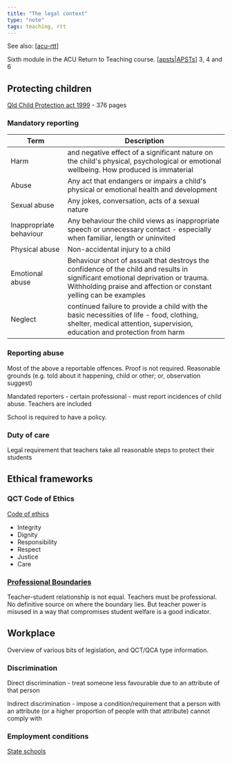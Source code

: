 ```yaml
---
title: "The legal context"
type: "note" 
tags: teaching, rtt
---
```


See also: [[acu-rtt]]

Sixth module in the ACU Return to Teaching course. [[apsts|APSTs]] 3, 4 and 6 

## Protecting children

[Qld Child Protection act 1999](https://www.legislation.qld.gov.au/view/pdf/inforce/2018-12-01/act-1999-010) - 376 pages

### Mandatory reporting

| Term | Description |
| --- | --- |
| Harm | and negative effect of a significant nature on the child's physical, psychological or emotional wellbeing. How produced is immaterial |
| Abuse | Any act that endangers or impairs a child's physical or emotional health and development |
| Sexual abuse | Any jokes, conversation, acts of a sexual nature |
| Inappropriate behaviour | Any behaviour the child views as inappropriate speech or unnecessary contact - especially when familiar, length or uninvited |
| Physical abuse | Non-accidental injury to a child |
| Emotional abuse | Behaviour short of assualt that destroys the confidence of the child and results in significant emotional deprivation or trauma. Withholding praise and affection or constant yelling can be examples  |
| Neglect | continued failure to provide a child with the basic necessities of life - food, clothing, shelter, medical attention, supervision, education and protection from harm |

### Reporting abuse

Most of the above a reportable offences. Proof is not required. Reasonable grounds (e.g. told about it happening, child or other; or, observation suggest)

Mandated reporters - certain professional - must report incidences of child abuse. Teachers are included

School is required to have a policy.

### Duty of care

Legal requirement that teachers take all reasonable steps to protect their students

## Ethical frameworks

### QCT Code of Ethics

[Code of ethics](https://cdn.qct.edu.au/pdf/CodeOfEthicsPoster20081215.pdf?_ga=2.258563586.961154024.1606180525-1213280136.1605248249)

- Integrity 
- Dignity 
- Responsibility 
- Respect 
- Justice
- Care

### [Professional Boundaries](https://cdn.qct.edu.au/pdf/Professional%20Boundaries%20-%20A%20Guideline%20for%20Queensland%20Teachers.pdf)

Teacher-student relationship is not equal. Teachers must be professional. No definitive source on where the boundary lies. But teacher power is misused in a way that compromises student welfare is a good indicator.

## Workplace

Overview of various bits of legislation, and QCT/QCA type information.

### Discrimination

Direct discrimination - treat someone less favourable due to an attribute of that person

Indirect discrimination - impose a condition/requirement that a person with an attribute (or a higher proportion of people with that attribute) cannot comply with  

### Employment conditions

[State schools](https://alt-qed.qed.qld.gov.au/working-with-us/induction/department/human-resources/salary-and-conditions-of-employment)

[//begin]: # "Autogenerated link references for markdown compatibility"
[acu-rtt]: acu-rtt "ACU's Return to Teaching course"
[apsts|APSTs]: ../apsts "Australian Professional Standards for Teachers"
[//end]: # "Autogenerated link references"